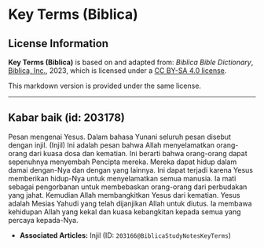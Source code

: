 # Key Terms (Biblica)

## License Information

**Key Terms (Biblica)** is based on and adapted from: _Biblica Bible Dictionary_, [Biblica, Inc.](https://www.biblica.com/), 2023, which is licensed under a [CC BY-SA 4.0 license](https://creativecommons.org/licenses/by-sa/4.0/legalcode.en).

This markdown version is provided under the same license.



--------------------------------

## Kabar baik (id: 203178)

Pesan mengenai Yesus. Dalam bahasa Yunani seluruh pesan disebut dengan injil. (Injil) Ini adalah pesan bahwa Allah menyelamatkan orang\-orang dari kuasa dosa dan kematian. Ini berarti bahwa orang\-orang dapat sepenuhnya menyembah Pencipta mereka. Mereka dapat hidup dalam damai dengan\-Nya dan dengan yang lainnya. Ini dapat terjadi karena Yesus memberikan hidup\-Nya untuk menyelamatkan semua manusia. Ia mati sebagai pengorbanan untuk membebaskan orang\-orang dari perbudakan yang jahat. Kemudian Allah membangkitkan Yesus dari kematian. Yesus adalah Mesias Yahudi yang telah dijanjikan Allah untuk diutus. Ia membawa kehidupan Allah yang kekal dan kuasa kebangkitan kepada semua yang percaya kepada\-Nya.

* **Associated Articles:** Injil (ID: `203166@BiblicaStudyNotesKeyTerms`)

